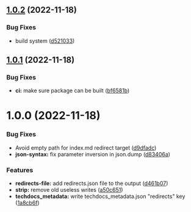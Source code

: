 ## [1.0.2](https://gitlab.com/sennder/engineering-effectiveness/devx/python-mkdocs-redirects/compare/1.0.1...1.0.2) (2022-11-18)


### Bug Fixes

* build system ([d521033](https://gitlab.com/sennder/engineering-effectiveness/devx/python-mkdocs-redirects/commit/d521033cddcc1e370afcfb8145cd2119adc50080))

## [1.0.1](https://gitlab.com/sennder/engineering-effectiveness/devx/python-mkdocs-redirects/compare/1.0.0...1.0.1) (2022-11-18)


### Bug Fixes

* **ci:** make sure package can be built ([bf6581b](https://gitlab.com/sennder/engineering-effectiveness/devx/python-mkdocs-redirects/commit/bf6581bb7141a5cbed494b496d556d3e2d4f5366))

# 1.0.0 (2022-11-18)


### Bug Fixes

* Avoid empty path for index.md redirect target ([d9dfadc](https://gitlab.com/sennder/engineering-effectiveness/devx/python-mkdocs-redirects/commit/d9dfadc115566fbfd10a0736a313e2c20f9fe94a))
* **json-syntax:** fix parameter inversion in json.dump ([d83406a](https://gitlab.com/sennder/engineering-effectiveness/devx/python-mkdocs-redirects/commit/d83406a471a3b1567c28d774b7c2bdaa5fae8ccc))


### Features

* **redirects-file:** add redirects.json file to the output ([d461b07](https://gitlab.com/sennder/engineering-effectiveness/devx/python-mkdocs-redirects/commit/d461b076c10ebf2cde166d39ef8fe6ea4113912c))
* **strip:** remove old useless writes ([a50c651](https://gitlab.com/sennder/engineering-effectiveness/devx/python-mkdocs-redirects/commit/a50c651cc5f64a1ec53f043d967a855dd0ca8516))
* **techdocs_metadata:** write techdocs_metadata.json "redirects" key ([1a8cb6f](https://gitlab.com/sennder/engineering-effectiveness/devx/python-mkdocs-redirects/commit/1a8cb6f59b88d159975010ef6404d2622191baac))
